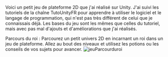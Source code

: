 Voici un petit jeu de plateforme 2D que j'ai réalisé sur Unity.
J'ai suivi les tutoriels de la chaîne TutoUnityFR pour apprendre à utiliser le logiciel et le langage de programmation, qui n'est pas très différent de celui que je connaissais déjà. Les bases du jeu sont les mêmes que celles du tutoriel, mais avec pas mal d'ajouts et d'améliorations que j'ai réalisés.

Parcours du roi :
Parcourez un petit univers 2D en incarnant un roi dans un jeu de plateforme. Allez au bout des niveaux et utilisez les potions ou les conseils de vos sujets pour avancer.
![jeuParcourduroi](https://github.com/user-attachments/assets/bbc1e1fa-7a7b-4aac-9218-8d80f371e2b9)
